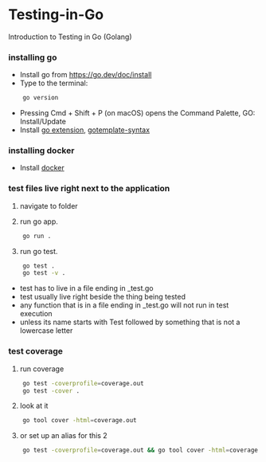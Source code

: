 # Testing-in-Go
Introduction to Testing in Go (Golang)

### installing go

- Install go from https://go.dev/doc/install
- Type to the terminal:
```bash
    go version
```
- Pressing Cmd + Shift + P (on macOS) opens the Command Palette, GO: Install/Update
- Install [go extension](https://code.visualstudio.com/docs/languages/go),
[gotemplate-syntax](https://marketplace.visualstudio.com/items/?itemName=casualjim.gotemplate)

### installing docker

- Install [docker](https://www.docker.com/)


### test files live right next to the application

1. navigate to folder

2. run go app.
```bash
    go run . 
```
3. run go test.
```bash
    go test . 
    go test -v .
```

- test has to live in a file ending in _test.go
- test usually live right beside the thing being tested
- any function that is in a file ending in _test.go will not run in test execution
- unless its name starts with Test followed by something that is not a lowercase letter

### test coverage

1. run coverage
```bash
    go test -coverprofile=coverage.out
    go test -cover . 
```

2. look at it
```bash
    go tool cover -html=coverage.out
```

3. or set up an alias for this 2
```bash
    go test -coverprofile=coverage.out && go tool cover -html=coverage.out
```
 